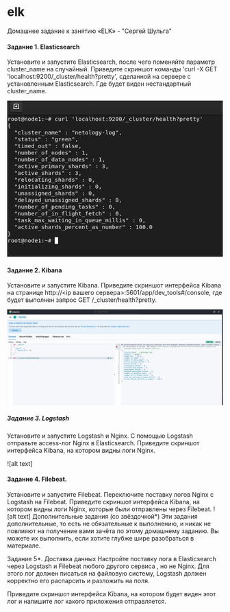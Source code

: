 # elk
Домашнее задание к занятию «ELK» - "Сергей Шульга"

#### Задание 1. Elasticsearch
Установите и запустите Elasticsearch, после чего поменяйте параметр cluster_name на случайный.
Приведите скриншот команды 'curl -X GET 'localhost:9200/_cluster/health?pretty', сделанной на сервере с установленным Elasticsearch. Где будет виден нестандартный cluster_name.

![alt text](https://github.com/SergeiShulga/elk/blob/main/img/001.png)
#### Задание 2. Kibana
Установите и запустите Kibana.
Приведите скриншот интерфейса Kibana на странице http://<ip вашего сервера>:5601/app/dev_tools#/console, где будет выполнен запрос GET /_cluster/health?pretty.

![alt text](https://github.com/SergeiShulga/elk/blob/main/img/002.png)

##### Задание 3. Logstash
Установите и запустите Logstash и Nginx. С помощью Logstash отправьте access-лог Nginx в Elasticsearch.
Приведите скриншот интерфейса Kibana, на котором видны логи Nginx.

![alt text]

#### Задание 4. Filebeat.
Установите и запустите Filebeat. Переключите поставку логов Nginx с Logstash на Filebeat.
Приведите скриншот интерфейса Kibana, на котором видны логи Nginx, которые были отправлены через Filebeat.
![alt text]
Дополнительные задания (со звёздочкой*)
Эти задания дополнительные, то есть не обязательные к выполнению, и никак не повлияют на получение вами зачёта по этому домашнему заданию. Вы можете их выполнить, если хотите глубже шире разобраться в материале.

Задание 5*. Доставка данных
Настройте поставку лога в Elasticsearch через Logstash и Filebeat любого другого сервиса , но не Nginx. Для этого лог должен писаться на файловую систему, Logstash должен корректно его распарсить и разложить на поля.

Приведите скриншот интерфейса Kibana, на котором будет виден этот лог и напишите лог какого приложения отправляется.
